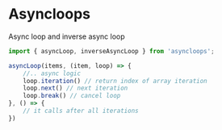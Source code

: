 # Asyncloops

Async loop and inverse async loop

```js
import { asyncLoop, inverseAsyncLoop } from 'asyncloops';

asyncLoop(items, (item, loop) => {
    //.. async logic
    loop.iteration() // return index of array iteration
    loop.next() // next iteration
    loop.break() // cancel loop
}, () => {
    // it calls after all iterations
})
```